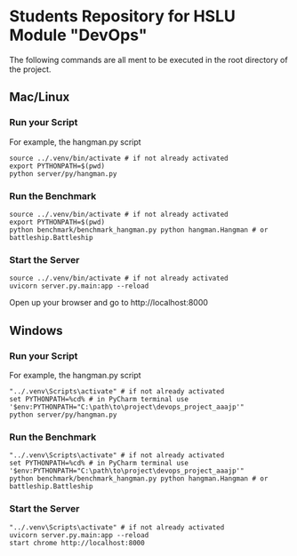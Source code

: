 # Students Repository for HSLU Module "DevOps"

The following commands are all ment to be executed in the root directory of the project.

## Mac/Linux
### Run your Script
For example, the hangman.py script
````
source ../.venv/bin/activate # if not already activated
export PYTHONPATH=$(pwd)
python server/py/hangman.py
````

### Run the Benchmark
````
source ../.venv/bin/activate # if not already activated
export PYTHONPATH=$(pwd)
python benchmark/benchmark_hangman.py python hangman.Hangman # or battleship.Battleship
````

### Start the Server
````
source ../.venv/bin/activate # if not already activated
uvicorn server.py.main:app --reload
````
Open up your browser and go to http://localhost:8000


## Windows
### Run your Script
For example, the hangman.py script
````
"../.venv\Scripts\activate" # if not already activated
set PYTHONPATH=%cd% # in PyCharm terminal use '$env:PYTHONPATH="C:\path\to\project\devops_project_aaajp'"
python server/py/hangman.py
````

### Run the Benchmark
````
"../.venv\Scripts\activate" # if not already activated
set PYTHONPATH=%cd% # in PyCharm terminal use '$env:PYTHONPATH="C:\path\to\project\devops_project_aaajp'"
python benchmark/benchmark_hangman.py python hangman.Hangman # or battleship.Battleship
````

### Start the Server
````
"../.venv\Scripts\activate" # if not already activated
uvicorn server.py.main:app --reload
start chrome http://localhost:8000
````
